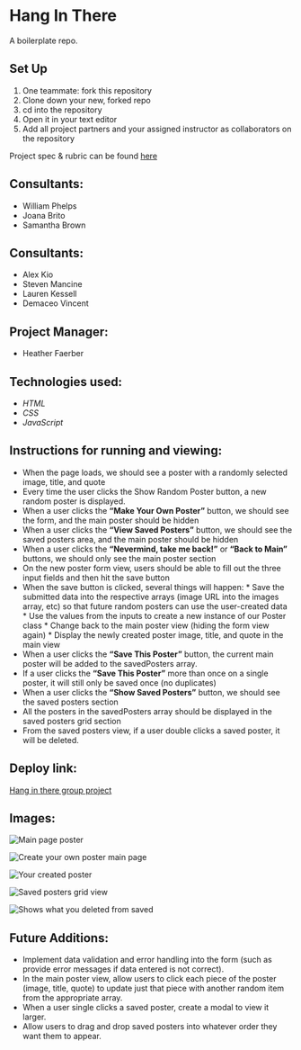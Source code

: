 # Hang In There

A boilerplate repo.

## Set Up

1. One teammate: fork this repository
2. Clone down your new, forked repo
3. cd into the repository
4. Open it in your text editor
5. Add all project partners and your assigned instructor as collaborators on the repository

Project spec & rubric can be found [here](https://frontend.turing.io/projects/module-1/hang-in-there.html)

## Consultants:

* William Phelps
* Joana Brito
* Samantha Brown

## Consultants:

* Alex Kio
* Steven Mancine
* Lauren Kessell
* Demaceo Vincent

## Project Manager:

* Heather Faerber


## Technologies used:

* *HTML*
* *CSS*
* *JavaScript*

## Instructions for running and viewing:

* When the page loads, we should see a poster with a randomly selected image, title, and quote
* Every time the user clicks the Show Random Poster button, a new random poster is displayed.
* When a user clicks the **“Make Your Own Poster”** button, we should see the form, and the main poster should be hidden
* When a user clicks the **“View Saved Posters”** button, we should see the saved posters area, and the main poster should be hidden
* When a user clicks the **“Nevermind, take me back!”** or **“Back to Main”** buttons, we should only see the main poster section
* On the new poster form view, users should be able to fill out the three input fields and then hit the save button
* When the save button is clicked, several things will happen:
      * Save the submitted data into the respective arrays (image URL into the images array, etc) so that future random posters can use the user-created data
      * Use the values from the inputs to create a new instance of our Poster class
      * Change back to the main poster view (hiding the form view again)
      * Display the newly created poster image, title, and quote in the main view
* When a user clicks the **“Save This Poster”** button, the current main poster will be added to the savedPosters array.
* If a user clicks the **“Save This Poster”** more than once on a single poster, it will still only be saved once (no duplicates)
* When a user clicks the **“Show Saved Posters”** button, we should see the saved posters section
* All the posters in the savedPosters array should be displayed in the saved posters grid section
* From the saved posters view, if a user double clicks a saved poster, it will be deleted.


## Deploy link:

[Hang in there group project](https://joanafbrito.github.io/hang-in-there-boilerplate/)

## Images:
![Main page poster](https://user-images.githubusercontent.com/79541611/119277866-0ed02800-bbf0-11eb-9d2a-a6ced8910c68.png)

![Create your own poster main page](https://user-images.githubusercontent.com/79541611/119277866-0ed02800-bbf0-11eb-9d2a-a6ced8910c68.png)

![Your created poster](https://user-images.githubusercontent.com/79541611/119277912-48089800-bbf0-11eb-9013-e8025d85d4a4.png)

![Saved posters grid view](https://user-images.githubusercontent.com/79541611/119277957-75eddc80-bbf0-11eb-8771-07500dead766.png)

![Shows what you deleted from saved](https://user-images.githubusercontent.com/79541611/119277986-a2095d80-bbf0-11eb-84e1-e53ec4cf7630.png)


## Future Additions:

* Implement data validation and error handling into the form (such as provide error messages if data entered is not correct).
* In the main poster view, allow users to click each piece of the poster (image, title, quote) to update just that piece with another random item from the appropriate array.
* When a user single clicks a saved poster, create a modal to view it larger.
* Allow users to drag and drop saved posters into whatever order they want them to appear.
